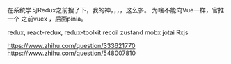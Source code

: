 在系统学习Redux之前搜了下，我的神，，，，这么多。 为啥不能向Vue一样，官推一个 之前vuex ，后面pinia。

redux,
react-redux,
redux-toolkit
recoil
zustand
mobx
jotai
Rxjs

https://www.zhihu.com/question/333621770
https://www.zhihu.com/question/548007810
